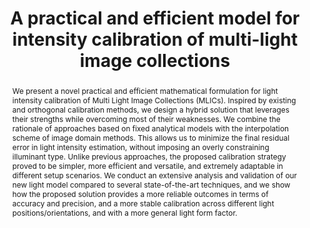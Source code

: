 ---
layout: publication
code: 2021-TVC-light_calibration
title: "A practical and efficient model for intensity calibration of multi-light image collections"
authors: Ruggero Pintus, Alberto Jaspe-Villanueva, Antonio Zorcolo, Markus Hadwiger, and Enrico Gobbetti
year: 2021
type: Journal Paper
conference: Computer Graphics International, CGI'21
journal: "The Visual Computer"
pub-data: "37(9): 2755-2767, September 2021"
awards: Best paper award
abstract: "We present a novel practical and efficient mathematical formulation for light intensity calibration of Multi Light Image Collections (MLICs). Inspired by existing and orthogonal calibration methods, we design a hybrid solution that leverages their strengths while overcoming most of their weaknesses. We combine the rationale of approaches based on fixed analytical models with the interpolation scheme of image domain methods. This allows us to minimize the final residual error in light intensity estimation, without imposing an overly constraining illuminant type. Unlike previous approaches, the proposed calibration strategy proved to be simpler, more efficient and versatile, and extremely adaptable in different setup scenarios. We conduct an extensive analysis and validation of our new light model compared to several state-of-the-art techniques, and we show how the proposed solution provides a more reliable outcomes in terms of accuracy and precision, and a more stable calibration across different light positions/orientations, and with a more general light form factor."
projects: 
 - RTI
 - Cultral Heritage
doi: 10.1007/s00371-021-02172-9
links:
 - {name: CRS4 Website, url: https://www.crs4.it/vic/cgi-bin/bib-page.cgi?id=%27Pintus:2021:PEM%27 }
 - {name: VCCVis Website, url: https://vccvisualization.org/research/light-calibration/ }
youtube: SybNmo98DD4
bibtex: "@Article{Pintus:2021:PEM,\n
    author = {Ruggero Pintus and Alberto {Jaspe Villanueva} and Antonio Zorcolo and Markus Hadwiger and Enrico Gobbetti},\n
    title = {A Practical and Efficient Model for Intensity Calibration of Multi-Light Image Collections},\n
    journal = {The Visual Computer},\n
    volume = {37},\n
    number = {9},\n
    pages = {2755--2767},\n
    month = {September},\n
    year = {2021},\n
    doi = {10.1007/s00371-021-02172-9},\n
    note = {Best paper award at CGI 2021},\n
    url = {http://vic.crs4.it/vic/cgi-bin/bib-page.cgi?id='Pintus:2021:PEM'},\n
}" 

---